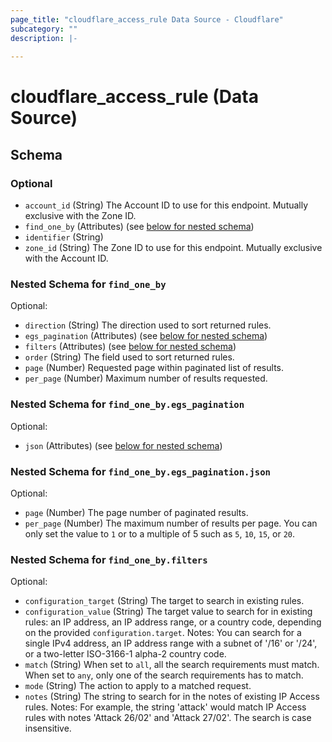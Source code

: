 ```yaml
---
page_title: "cloudflare_access_rule Data Source - Cloudflare"
subcategory: ""
description: |-
  
---
```


# cloudflare_access_rule (Data Source)




<!-- schema generated by tfplugindocs -->
## Schema

### Optional

- `account_id` (String) The Account ID to use for this endpoint. Mutually exclusive with the Zone ID.
- `find_one_by` (Attributes) (see [below for nested schema](#nestedatt--find_one_by))
- `identifier` (String)
- `zone_id` (String) The Zone ID to use for this endpoint. Mutually exclusive with the Account ID.

<a id="nestedatt--find_one_by"></a>
### Nested Schema for `find_one_by`

Optional:

- `direction` (String) The direction used to sort returned rules.
- `egs_pagination` (Attributes) (see [below for nested schema](#nestedatt--find_one_by--egs_pagination))
- `filters` (Attributes) (see [below for nested schema](#nestedatt--find_one_by--filters))
- `order` (String) The field used to sort returned rules.
- `page` (Number) Requested page within paginated list of results.
- `per_page` (Number) Maximum number of results requested.

<a id="nestedatt--find_one_by--egs_pagination"></a>
### Nested Schema for `find_one_by.egs_pagination`

Optional:

- `json` (Attributes) (see [below for nested schema](#nestedatt--find_one_by--egs_pagination--json))

<a id="nestedatt--find_one_by--egs_pagination--json"></a>
### Nested Schema for `find_one_by.egs_pagination.json`

Optional:

- `page` (Number) The page number of paginated results.
- `per_page` (Number) The maximum number of results per page. You can only set the value to `1` or to a multiple of 5 such as `5`, `10`, `15`, or `20`.



<a id="nestedatt--find_one_by--filters"></a>
### Nested Schema for `find_one_by.filters`

Optional:

- `configuration_target` (String) The target to search in existing rules.
- `configuration_value` (String) The target value to search for in existing rules: an IP address, an IP address range, or a country code, depending on the provided `configuration.target`.
Notes: You can search for a single IPv4 address, an IP address range with a subnet of '/16' or '/24', or a two-letter ISO-3166-1 alpha-2 country code.
- `match` (String) When set to `all`, all the search requirements must match. When set to `any`, only one of the search requirements has to match.
- `mode` (String) The action to apply to a matched request.
- `notes` (String) The string to search for in the notes of existing IP Access rules.
Notes: For example, the string 'attack' would match IP Access rules with notes 'Attack 26/02' and 'Attack 27/02'. The search is case insensitive.


